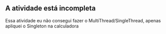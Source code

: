 ## A atividade está incompleta
Essa atividade eu não consegui fazer o MultiThread/SingleThread, apenas apliquei o Singleton na calculadora